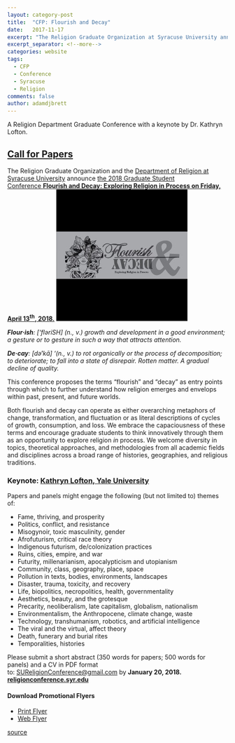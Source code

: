 ```yaml
---
layout: category-post
title:  "CFP: Flourish and Decay"
date:   2017-11-17
excerpt: "The Religion Graduate Organization at Syracuse University announces the 2018 Graduate Student Conference Flourish and Decay: Exploring Religion in Process."
excerpt_separator: <!--more-->
categories: website
tags:
  - CFP
  - Conference
  - Syracuse
  - Religion
comments: false
author: adamdjbrett
---
```

A Religion Department Graduate Conference with a keynote by Dr. Kathryn Lofton.
<!--more-->

## [Call for Papers](http://religionconference.syr.edu)
The Religion Graduate Organization and the [Department of Religion at Syracuse University](http://religion.syr.edu/) announce [the 2018 Graduate Student Conference **Flourish and Decay: Exploring Religion in Process on Friday, April 13<sup>th</sup>, 2018.**](http://religionconference.syr.edu)
[![Flourish and Decay Decorative Header](/assets/img/tn/flourish-and-decay-header-main-min_tn.jpg)](/assets/img/misc/flourish-and-decay-header-main-min.jpg)

_**Flour·ish**: [‘flǝriSH] (n., v.) growth and development in a good environment; a gesture or to gesture in such a way that attracts attention._

_**De·cay**: [dǝ͘‘kā] ‘(n., v.) to rot organically or the process of decomposition; to deteriorate; to fall into a state of disrepair. Rotten matter. A gradual decline of quality._

This conference proposes the terms “flourish” and “decay” as entry points through which to further understand how religion emerges and envelops within past, present, and future worlds.

Both flourish and decay can operate as either overarching metaphors of change, transformation, and fluctuation or as literal descriptions of cycles of growth, consumption, and loss. We embrace the capaciousness of these terms and encourage graduate students to think innovatively through them as an opportunity to explore religion _in_ process. We welcome diversity in topics, theoretical approaches, and methodologies from all academic fields and disciplines across a broad range of histories, geographies, and religious traditions.

### Keynote: [Kathryn Lofton, Yale University](http://religionconference.syr.edu/keynote-speaker-kathryn-lofton/)

Papers and panels might engage the following (but not limited to) themes of:

*   Fame, thriving, and prosperity
*   Politics, conflict, and resistance
*   Misogynoir, toxic masculinity, gender
*   Afrofuturism, critical race theory
*   Indigenous futurism, de/colonization practices
*   Ruins, cities, empire, and war
*   Futurity, millenarianism, apocalypticism and utopianism
*   Community, class, geography, place, space
*   Pollution in texts, bodies, environments, landscapes
*   Disaster, trauma, toxicity, and recovery
*   Life, biopolitics, necropolitics, health, governmentality
*   Aesthetics, beauty, and the grotesque
*   Precarity, neoliberalism, late capitalism, globalism, nationalism
*   Environmentalism, the Anthropocene, climate change, waste
*   Technology, transhumanism, robotics, and artificial intelligence
*   The viral and the virtual, affect theory
*   Death, funerary and burial rites
*   Temporalities, histories

Please submit a short abstract (350 words for papers; 500 words for panels) and a CV in PDF format to: SUReligionConference@gmail.com by **January 20, 2018.**  
**[religionconference.syr.edu](http://religionconference.syr.edu/)**

#### Download Promotional Flyers

* [Print Flyer](http://religionconference.syr.edu/wp-content/uploads/2017/11/CFPflyer-print.pdf)
* [Web Flyer](http://religionconference.syr.edu/wp-content/uploads/2017/11/CFPflyer-web.pdf)

[source](http://religionconference.syr.edu)
